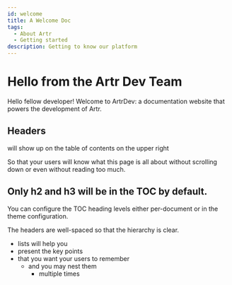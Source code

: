 ```yaml
---
id: welcome
title: A Welcome Doc
tags:
  - About Artr
  - Getting started
description: Getting to know our platform
---
```


# Hello from the Artr Dev Team

Hello fellow developer! Welcome to ArtrDev: a documentation website that powers the development of Artr.

## Headers

will show up on the table of contents on the upper right

So that your users will know what this page is all about without scrolling down or even without reading too much.

## Only h2 and h3 will be in the TOC by default.

You can configure the TOC heading levels either per-document or in the theme configuration.

The headers are well-spaced so that the hierarchy is clear.

- lists will help you
- present the key points
- that you want your users to remember
  - and you may nest them
    - multiple times